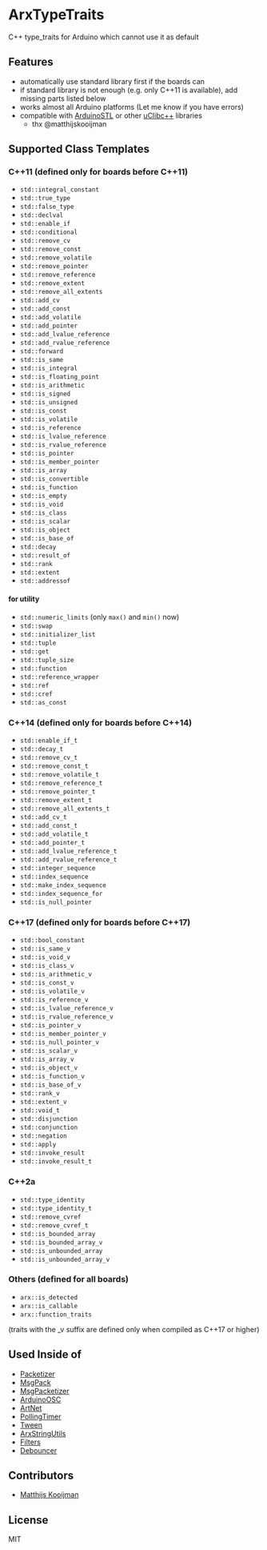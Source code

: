 # ArxTypeTraits

C++ type_traits for Arduino which cannot use it as default


## Features

- automatically use standard library first if the boards can
- if standard library is not enough (e.g. only C++11 is available), add missing parts listed below
- works almost all Arduino platforms (Let me know if you have errors)
- compatible with [ArduinoSTL](https://github.com/mike-matera/ArduinoSTL) or other [uClibc++](https://www.uclibc.org/) libraries
  - thx @matthijskooijman


## Supported Class Templates

### C++11 (defined only for boards before C++11)

- `std::integral_constant`
- `std::true_type`
- `std::false_type`
- `std::declval`
- `std::enable_if`
- `std::conditional`
- `std::remove_cv`
- `std::remove_const`
- `std::remove_volatile`
- `std::remove_pointer`
- `std::remove_reference`
- `std::remove_extent`
- `std::remove_all_extents`
- `std::add_cv`
- `std::add_const`
- `std::add_volatile`
- `std::add_pointer`
- `std::add_lvalue_reference`
- `std::add_rvalue_reference`
- `std::forward`
- `std::is_same`
- `std::is_integral`
- `std::is_floating_point`
- `std::is_arithmetic`
- `std::is_signed`
- `std::is_unsigned`
- `std::is_const`
- `std::is_volatile`
- `std::is_reference`
- `std::is_lvalue_reference`
- `std::is_rvalue_reference`
- `std::is_pointer`
- `std::is_member_pointer`
- `std::is_array`
- `std::is_convertible`
- `std::is_function`
- `std::is_empty`
- `std::is_void`
- `std::is_class`
- `std::is_scalar`
- `std::is_object`
- `std::is_base_of`
- `std::decay`
- `std::result_of`
- `std::rank`
- `std::extent`
- `std::addressof`


#### for utility

- `std::numeric_limits` (only `max()` and `min()` now)
- `std::swap`
- `std::initializer_list`
- `std::tuple`
- `std::get`
- `std::tuple_size`
- `std::function`
- `std::reference_wrapper`
- `std::ref`
- `std::cref`
- `std::as_const`


### C++14 (defined only for boards before C++14)

- `std::enable_if_t`
- `std::decay_t`
- `std::remove_cv_t`
- `std::remove_const_t`
- `std::remove_volatile_t`
- `std::remove_reference_t`
- `std::remove_pointer_t`
- `std::remove_extent_t`
- `std::remove_all_extents_t`
- `std::add_cv_t`
- `std::add_const_t`
- `std::add_volatile_t`
- `std::add_pointer_t`
- `std::add_lvalue_reference_t`
- `std::add_rvalue_reference_t`
- `std::integer_sequence`
- `std::index_sequence`
- `std::make_index_sequence`
- `std::index_sequence_for`
- `std::is_null_pointer`


### C++17 (defined only for boards before C++17)

- `std::bool_constant`
- `std::is_same_v`
- `std::is_void_v`
- `std::is_class_v`
- `std::is_arithmetic_v`
- `std::is_const_v`
- `std::is_volatile_v`
- `std::is_reference_v`
- `std::is_lvalue_reference_v`
- `std::is_rvalue_reference_v`
- `std::is_pointer_v`
- `std::is_member_pointer_v`
- `std::is_null_pointer_v`
- `std::is_scalar_v`
- `std::is_array_v`
- `std::is_object_v`
- `std::is_function_v`
- `std::is_base_of_v`
- `std::rank_v`
- `std::extent_v`
- `std::void_t`
- `std::disjunction`
- `std::conjunction`
- `std::negation`
- `std::apply`
- `std::invoke_result`
- `std::invoke_result_t`


### C++2a

- `std::type_identity`
- `std::type_identity_t`
- `std::remove_cvref`
- `std::remove_cvref_t`
- `std::is_bounded_array`
- `std::is_bounded_array_v`
- `std::is_unbounded_array`
- `std::is_unbounded_array_v`


### Others (defined for all boards)

- `arx::is_detected`
- `arx::is_callable`
- `arx::function_traits`

(traits with the _v suffix are defined only when compiled as C++17 or higher)

## Used Inside of

- [Packetizer](https://github.com/hideakitai/Packetizer)
- [MsgPack](https://github.com/hideakitai/MsgPack)
- [MsgPacketizer](https://github.com/hideakitai/MsgPacketizer)
- [ArduinoOSC](https://github.com/hideakitai/ArduinoOSC)
- [ArtNet](https://github.com/hideakitai/ArtNet)
- [PollingTimer](https://github.com/hideakitai/PollingTimer)
- [Tween](https://github.com/hideakitai/Tween)
- [ArxStringUtils](https://github.com/hideakitai/ArxStringUtils)
- [Filters](https://github.com/hideakitai/Filters)
- [Debouncer](https://github.com/hideakitai/Debouncer)


## Contributors

- [Matthijs Kooijman](https://github.com/matthijskooijman)


## License

MIT
